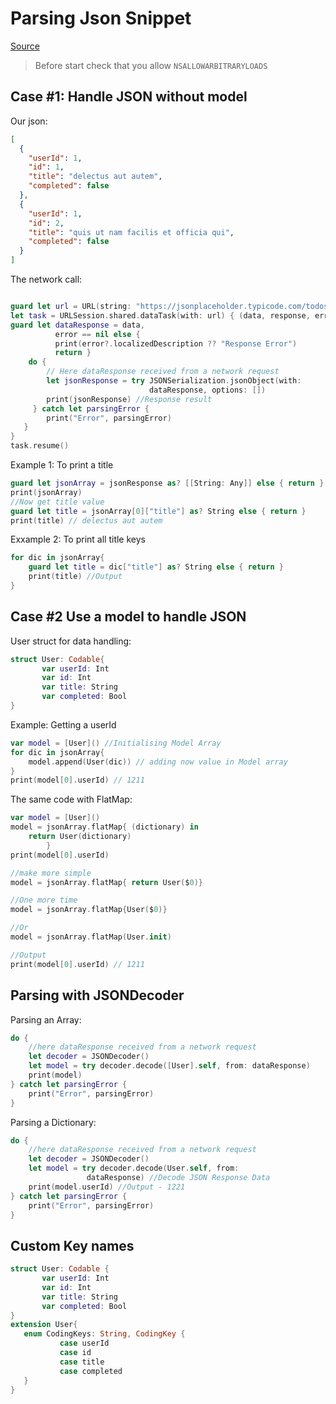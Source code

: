 # Parsing Json Snippet

[Source](https://medium.com/@nimjea/json-parsing-in-swift-2498099b78f)

>Before start check that you allow `NSALLOWARBITRARYLOADS`

## Case #1: Handle JSON without model

Our json:

```json
[
  {
    "userId": 1,
    "id": 1,
    "title": "delectus aut autem",
    "completed": false
  },
  {
    "userId": 1,
    "id": 2,
    "title": "quis ut nam facilis et officia qui",
    "completed": false
  }
]
```

The network call:

```swift

guard let url = URL(string: "https://jsonplaceholder.typicode.com/todos") else {return}
let task = URLSession.shared.dataTask(with: url) { (data, response, error) in
guard let dataResponse = data,
          error == nil else {
          print(error?.localizedDescription ?? "Response Error")
          return }  
    do {
        // Here dataResponse received from a network request
        let jsonResponse = try JSONSerialization.jsonObject(with:
                               dataResponse, options: [])
        print(jsonResponse) //Response result
     } catch let parsingError {
        print("Error", parsingError)
   }
}
task.resume()
```

Example 1: To print a title

```swift
guard let jsonArray = jsonResponse as? [[String: Any]] else { return }
print(jsonArray)
//Now get title value
guard let title = jsonArray[0]["title"] as? String else { return } 
print(title) // delectus aut autem
```

Exxample 2: To print all title keys

```swift
for dic in jsonArray{
    guard let title = dic["title"] as? String else { return }  
    print(title) //Output
}
```

## Case #2 Use a model to handle JSON

User struct for data handling:

```swift
struct User: Codable{
       var userId: Int
       var id: Int
       var title: String
       var completed: Bool
}
```

Example: Getting a userId

```swift
var model = [User]() //Initialising Model Array
for dic in jsonArray{
    model.append(User(dic)) // adding now value in Model array
}
print(model[0].userId) // 1211
```

The same code with FlatMap:

```swift
var model = [User]()
model = jsonArray.flatMap{ (dictionary) in
    return User(dictionary)
        }
print(model[0].userId)

//make more simple
model = jsonArray.flatMap{ return User($0)}

//One more time
model = jsonArray.flatMap{User($0)}

//Or
model = jsonArray.flatMap(User.init)

//Output
print(model[0].userId) // 1211
```

## Parsing with JSONDecoder

Parsing an Array:

```swift
do {
    //here dataResponse received from a network request
    let decoder = JSONDecoder()
    let model = try decoder.decode([User].self, from: dataResponse)
    print(model)
} catch let parsingError {
    print("Error", parsingError)
}
```

Parsing a Dictionary:

```swift
do {
    //here dataResponse received from a network request
    let decoder = JSONDecoder()
    let model = try decoder.decode(User.self, from:
                 dataResponse) //Decode JSON Response Data 
    print(model.userId) //Output - 1221
} catch let parsingError {
    print("Error", parsingError)
}
```

## Custom Key names

```swift
struct User: Codable {
       var userId: Int
       var id: Int
       var title: String
       var completed: Bool
}
extension User{
   enum CodingKeys: String, CodingKey {
           case userId
           case id
           case title
           case completed
   }
}
```